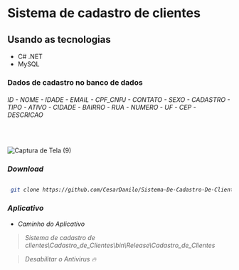 # Sistema de cadastro de clientes 

## Usando as tecnologias 
 
 - C# .NET
 - MySQL

### Dados de cadastro no banco de dados  

###### ID - NOME - IDADE - EMAIL - CPF_CNPJ - CONTATO - SEXO - CADASTRO - TIPO - ATIVO - CIDADE - BAIRRO - RUA - NUMERO - UF - CEP - DESCRICAO 

<br>

![Captura de Tela (9)](https://user-images.githubusercontent.com/87550603/186690548-b754aace-818a-4d42-881b-4eb1be4efcbd.png)

### <i> Download

``` sh

 git clone https://github.com/CesarDanilo/Sistema-De-Cadastro-De-Clientes.git

```

### <i> Aplicativo
- Caminho do Aplicativo

> Sistema de cadastro de clientes\Cadastro_de_Clientes\bin\Release\Cadastro_de_Clientes

> Desabilitar o Antivirus 🔥

